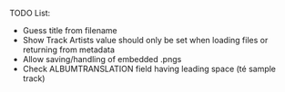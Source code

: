 TODO List:

* Guess title from filename
* Show Track Artists value should only be set when loading files or returning from metadata
* Allow saving/handling of embedded .pngs
* Check ALBUMTRANSLATION field having leading space (té sample track)